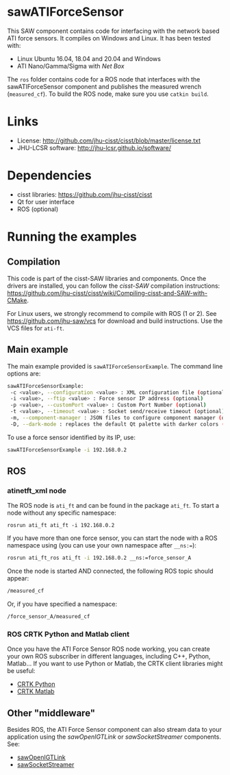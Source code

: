 # sawATIForceSensor

This SAW component contains code for interfacing with the network based ATI force sensors.  It compiles on Windows and Linux.  It has been tested with:
  * Linux Ubuntu 16.04, 18.04 and 20.04 and Windows
  * ATI Nano/Gamma/Sigma with *Net Box*

The `ros` folder contains code for a ROS node that interfaces with the sawATIForceSensor component and publishes the measured wrench (`measured_cf`).  To build the ROS node, make sure you use `catkin build`.


# Links
 * License: http://github.com/jhu-cisst/cisst/blob/master/license.txt
 * JHU-LCSR software: http://jhu-lcsr.github.io/software/

# Dependencies
 * cisst libraries: https://github.com/jhu-cisst/cisst
 * Qt for user interface
 * ROS (optional)

# Running the examples

## Compilation

This code is part of the cisst-SAW libraries and components.  Once the drivers are installed, you can follow the *cisst-SAW* compilation instructions: https://github.com/jhu-cisst/cisst/wiki/Compiling-cisst-and-SAW-with-CMake.

For Linux users, we strongly recommend to compile with ROS (1 or 2).  See https://github.com/jhu-saw/vcs for download and build instructions.  Use the VCS files for `ati-ft`.

## Main example

The main example provided is `sawATIForceSensorExample`.  The command line options are:
```sh
sawATIForceSensorExample:
 -c <value>, --configuration <value> : XML configuration file (optional)
 -i <value>, --ftip <value> : Force sensor IP address (optional)
 -p <value>, --customPort <value> : Custom Port Number (optional)
 -t <value>, --timeout <value> : Socket send/receive timeout (optional)
 -m, --component-manager : JSON files to configure component manager (optional)
 -D, --dark-mode : replaces the default Qt palette with darker colors (optional)
```

To use a force sensor identified by its IP, use:
```sh
sawATIForceSensorExample -i 192.168.0.2
```

## ROS

### atinetft_xml node

The ROS node is `ati_ft` and can be found in the package `ati_ft`.  To start a node without any specific namespace:
```
rosrun ati_ft ati_ft -i 192.168.0.2
```

If you have more than one force sensor, you can start the node with a ROS namespace using (you can use your own namespace after `__ns:=`):
```sh
rosrun ati_ft_ros ati_ft -i 192.168.0.2 __ns:=force_sensor_A
```

Once the node is started AND connected, the following ROS topic should appear:
```sh
/measured_cf
```

Or, if you have specified a namespace:
```sh
/force_sensor_A/measured_cf
```

### ROS CRTK Python and Matlab client

Once you have the ATI Force Sensor ROS node working, you can create your own ROS subscriber in different languages, including C++, Python, Matlab...  If you want to use Python or Matlab, the CRTK client libraries might be useful:
* [CRTK Python](https://github.com/collaborative-robotics/crtk_python_client)
* [CRTK Matlab](https://github.com/collaborative-robotics/crtk_matlab_client)

## Other "middleware"

Besides ROS, the ATI Force Sensor component can also stream data to your application using the *sawOpenIGTLink* or *sawSocketStreamer* components.  See:
* [sawOpenIGTLink](https://github.com/jhu-saw/sawOpenIGTLink)
* [sawSocketStreamer](https://github.com/jhu-saw/sawSocketStreamer)
